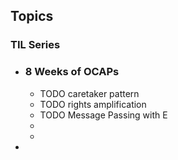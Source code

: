 ## Topics

### TIL Series
- ### 8 Weeks of OCAPs
	- TODO caretaker pattern
	- TODO rights amplification
	- TODO Message Passing with E
	-
	-
-